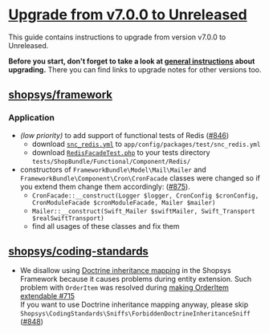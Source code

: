 # [Upgrade from v7.0.0 to Unreleased]

This guide contains instructions to upgrade from version v7.0.0 to Unreleased.

**Before you start, don't forget to take a look at [general instructions](/UPGRADE.md) about upgrading.**
There you can find links to upgrade notes for other versions too.

## [shopsys/framework]
### Application
- *(low priority)* to add support of functional tests of Redis ([#846](https://github.com/shopsys/shopsys/pull/846))
    - download [`snc_redis.yml`](https://github.com/shopsys/project-base/blob/master/app/config/packages/test/snc_redis.yml) to `app/config/packages/test/snc_redis.yml`
    - download [`RedisFacadeTest.php`](https://github.com/shopsys/project-base/tree/master/tests/ShopBundle/Functional/Component/Redis/RedisFacadeTest.php) to your tests directory `tests/ShopBundle/Functional/Component/Redis/`
- constructors of `FrameworkBundle\Model\Mail\Mailer` and `FrameworkBundle\Component\Cron\CronFacade` classes were changed so if you extend them change them accordingly: ([#875](https://github.com/shopsys/shopsys/pull/875)).
    - `CronFacade::__construct(Logger $logger, CronConfig $cronConfig, CronModuleFacade $cronModuleFacade, Mailer $mailer)`
    - `Mailer::__construct(Swift_Mailer $swiftMailer, Swift_Transport $realSwiftTransport)`
    - find all usages of these classes and fix them

## [shopsys/coding-standards]
- We disallow using [Doctrine inheritance mapping](https://www.doctrine-project.org/projects/doctrine-orm/en/2.6/reference/inheritance-mapping.html) in the Shopsys Framework
  because it causes problems during entity extension. Such problem with `OrderItem` was resolved during [making OrderItem extendable #715](https://github.com/shopsys/shopsys/pull/715)  
  If you want to use Doctrine inheritance mapping anyway, please skip `Shopsys\CodingStandards\Sniffs\ForbiddenDoctrineInheritanceSniff` ([#848](https://github.com/shopsys/shopsys/pull/848))

[Upgrade from v7.0.0 to Unreleased]: https://github.com/shopsys/shopsys/compare/v7.0.0...HEAD
[shopsys/framework]: https://github.com/shopsys/framework
[shopsys/coding-standards]: https://github.com/shopsys/coding-standards

